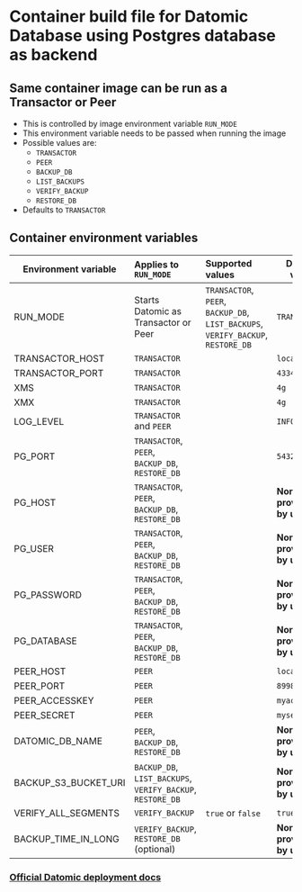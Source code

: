 # Container build file for Datomic Database using Postgres database as backend

## Same container image can be run as a Transactor or Peer
- This is controlled by image environment variable `RUN_MODE`
- This environment variable needs to be passed when running the image
- Possible values are:
  - `TRANSACTOR`
  - `PEER`
  - `BACKUP_DB`
  - `LIST_BACKUPS`
  - `VERIFY_BACKUP` 
  - `RESTORE_DB` 
- Defaults to `TRANSACTOR`


## Container environment variables

| Environment variable | Applies to `RUN_MODE`                                      | Supported values                                                                 | Default value              |
|----------------------|:-----------------------------------------------------------|:---------------------------------------------------------------------------------|----------------------------|
| RUN_MODE             | Starts Datomic as Transactor or Peer                       | `TRANSACTOR`, `PEER`, `BACKUP_DB`, `LIST_BACKUPS`, `VERIFY_BACKUP`, `RESTORE_DB` | `TRANSACTOR`               |
| TRANSACTOR_HOST      | `TRANSACTOR`                                               |                                                                                  | `localhost`                |
| TRANSACTOR_PORT      | `TRANSACTOR`                                               |                                                                                  | `4334`                     |
| XMS                  | `TRANSACTOR`                                               |                                                                                  | `4g`                       |
| XMX                  | `TRANSACTOR`                                               |                                                                                  | `4g`                       |
| LOG_LEVEL            | `TRANSACTOR` and `PEER`                                    |                                                                                  | `INFO`                     |
| PG_PORT              | `TRANSACTOR`, `PEER`, `BACKUP_DB`, `RESTORE_DB`            |                                                                                  | `5432`                     |
| PG_HOST              | `TRANSACTOR`, `PEER`, `BACKUP_DB`, `RESTORE_DB`            |                                                                                  | **None, provided by user** |
| PG_USER              | `TRANSACTOR`, `PEER`, `BACKUP_DB`, `RESTORE_DB`            |                                                                                  | **None, provided by user** |
| PG_PASSWORD          | `TRANSACTOR`, `PEER`, `BACKUP_DB`, `RESTORE_DB`            |                                                                                  | **None, provided by user** |
| PG_DATABASE          | `TRANSACTOR`, `PEER`, `BACKUP_DB`, `RESTORE_DB`            |                                                                                  | **None, provided by user** |
| PEER_HOST            | `PEER`                                                     |                                                                                  | `localhost`                |
| PEER_PORT            | `PEER`                                                     |                                                                                  | `8998`                     |
| PEER_ACCESSKEY       | `PEER`                                                     |                                                                                  | `myaccesskey`              |
| PEER_SECRET          | `PEER`                                                     |                                                                                  | `mysecret`                 |
| DATOMIC_DB_NAME      | `PEER`, `BACKUP_DB`, `RESTORE_DB`                          |                                                                                  | **None, provided by user** |
| BACKUP_S3_BUCKET_URI | `BACKUP_DB`, `LIST_BACKUPS`, `VERIFY_BACKUP`, `RESTORE_DB` |                                                                                  | **None, provided by user** |
| VERIFY_ALL_SEGMENTS  | `VERIFY_BACKUP`                                            | `true` or `false`                                                                | `true`                     |
| BACKUP_TIME_IN_LONG  | `VERIFY_BACKUP`, `RESTORE_DB` (optional)                   |                                                                                  | **None, provided by user** |


### [Official Datomic deployment docs](https://docs.datomic.com/pro/operation/deployment.html)
